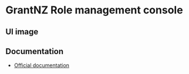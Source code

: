 # GrantNZ Role management console

## UI image


## Documentation
* [Official documentation](https://tomoyane.github.io/grant-n-z-docs)
